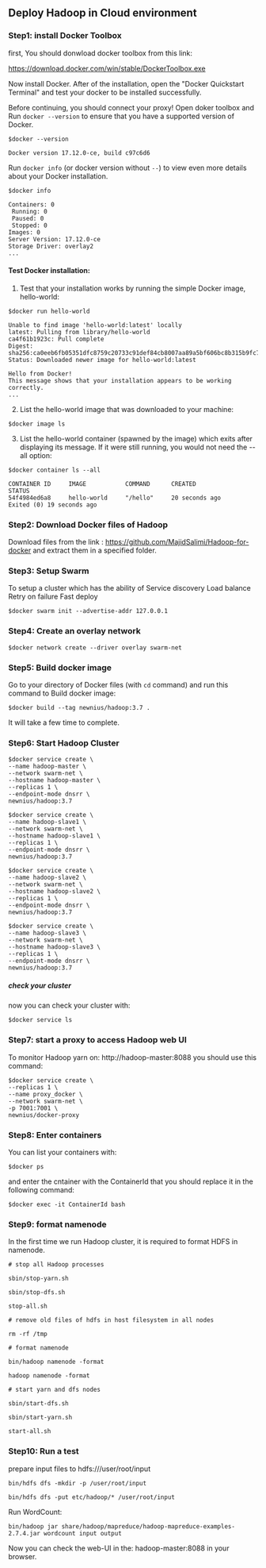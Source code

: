 ## Deploy Hadoop in Cloud environment

### Step1: install Docker Toolbox

first, You should donwload docker toolbox from this link:

https://download.docker.com/win/stable/DockerToolbox.exe

Now install Docker. After of the installation, open the "Docker Quickstart Terminal" and test your docker to be installed successfully.

Before continuing, you should connect your proxy!
Open doker toolbox and
Run ```docker --version``` to ensure that you have a supported version of Docker.
```
$docker --version

Docker version 17.12.0-ce, build c97c6d6
```

Run ```docker info``` (or docker version without ```--```) to view even more details about your Docker installation.
```
$docker info

Containers: 0
 Running: 0
 Paused: 0
 Stopped: 0
Images: 0
Server Version: 17.12.0-ce
Storage Driver: overlay2
...
```
#### Test Docker installation:

1. Test that your installation works by running the simple Docker image, hello-world:
```
$docker run hello-world

Unable to find image 'hello-world:latest' locally
latest: Pulling from library/hello-world
ca4f61b1923c: Pull complete
Digest: sha256:ca0eeb6fb05351dfc8759c20733c91def84cb8007aa89a5bf606bc8b315b9fc7
Status: Downloaded newer image for hello-world:latest

Hello from Docker!
This message shows that your installation appears to be working correctly.
...
```
2. List the hello-world image that was downloaded to your machine:
```
$docker image ls
```
3. List the hello-world container (spawned by the image) which exits after displaying its message. If it were still running, you would not need the --all option:
```
$docker container ls --all

CONTAINER ID     IMAGE           COMMAND      CREATED            STATUS
54f4984ed6a8     hello-world     "/hello"     20 seconds ago     Exited (0) 19 seconds ago
```

### Step2: Download Docker files of Hadoop
Download files from the link : https://github.com/MajidSalimi/Hadoop-for-docker and extract them in a specified folder.

### Step3: Setup Swarm 
To setup a cluster which has the ability of
Service discovery
Load balance
Retry on failure
Fast deploy
```
$docker swarm init --advertise-addr 127.0.0.1 
```
### Step4: Create an overlay network
```
$docker network create --driver overlay swarm-net 
```
### Step5: Build docker image
Go to your directory of Docker files (with ```cd``` command) and run this command to Build docker image:
```
$docker build --tag newnius/hadoop:3.7 .
```
It will take a few time to complete.

### Step6: Start Hadoop Cluster
```
$docker service create \
--name hadoop-master \
--network swarm-net \
--hostname hadoop-master \
--replicas 1 \
--endpoint-mode dnsrr \
newnius/hadoop:3.7 
```

```
$docker service create \
--name hadoop-slave1 \
--network swarm-net \
--hostname hadoop-slave1 \
--replicas 1 \
--endpoint-mode dnsrr \
newnius/hadoop:3.7 
```

```
$docker service create \
--name hadoop-slave2 \
--network swarm-net \
--hostname hadoop-slave2 \
--replicas 1 \
--endpoint-mode dnsrr \
newnius/hadoop:3.7 
```

```
$docker service create \
--name hadoop-slave3 \
--network swarm-net \
--hostname hadoop-slave3 \
--replicas 1 \
--endpoint-mode dnsrr \
newnius/hadoop:3.7 
```

##### check your cluster
now you can check your cluster with:

```
$docker service ls
```

### Step7: start a proxy to access Hadoop web UI
To monitor Hadoop yarn on:
http://hadoop-master:8088
you should use this command:

```
$docker service create \
--replicas 1 \
--name proxy_docker \
--network swarm-net \
-p 7001:7001 \
newnius/docker-proxy 
```

### Step8: Enter containers
You can list your containers with:

```$docker ps```

and enter the cntainer with the ContainerId that you should replace it in the following command:

```
$docker exec -it ContainerId bash 
```

### Step9: format namenode

In the first time we run Hadoop cluster, it is required to format HDFS in namenode.

```
# stop all Hadoop processes

sbin/stop-yarn.sh

sbin/stop-dfs.sh

stop-all.sh

# remove old files of hdfs in host filesystem in all nodes

rm -rf /tmp

# format namenode

bin/hadoop namenode -format

hadoop namenode -format

# start yarn and dfs nodes

sbin/start-dfs.sh

sbin/start-yarn.sh 

start-all.sh
```

### Step10: Run a test

prepare input files to hdfs:///user/root/input
```
bin/hdfs dfs -mkdir -p /user/root/input

bin/hdfs dfs -put etc/hadoop/* /user/root/input 
```

Run WordCount:

```
bin/hadoop jar share/hadoop/mapreduce/hadoop-mapreduce-examples-2.7.4.jar wordcount input output 

```

Now you can check the web-UI in the: hadoop-master:8088 in your browser.



